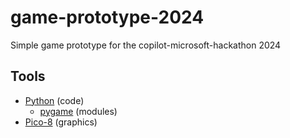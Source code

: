 # game-prototype-2024
Simple game prototype for the copilot-microsoft-hackathon 2024
## Tools
- [Python](https://www.python.org) (code)
  - [pygame](https://www.pygame.org/wiki/about) (modules)
- [Pico-8](https://www.lexaloffle.com/pico-8.php) (graphics)
